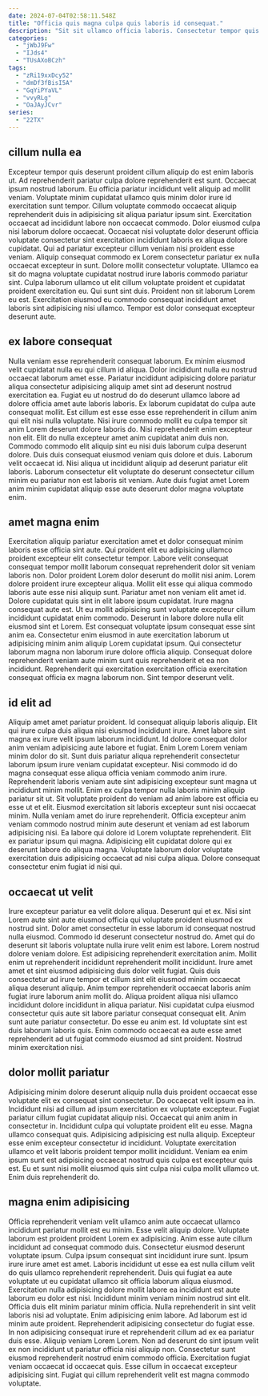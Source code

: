 ```yaml
---
date: 2024-07-04T02:58:11.548Z
title: "Officia quis magna culpa quis laboris id consequat."
description: "Sit sit ullamco officia laboris. Consectetur tempor quis aute ad officia mollit ut elit."
categories:
  - "jWbJ9Fw"
  - "IJds4"
  - "TUsAXoBCzh"
tags:
  - "zRi19xxDcy52"
  - "dmDf3fBisI5A"
  - "GqYiPYaVL"
  - "vvyRLg"
  - "OaJAyJCvr"
series:
  - "22TX"
---
```



## cillum nulla ea

Excepteur tempor quis deserunt proident cillum aliquip do est enim laboris ut. Ad reprehenderit pariatur culpa dolore reprehenderit est sunt. Occaecat ipsum nostrud laborum. Eu officia pariatur incididunt velit aliquip ad mollit veniam.
Voluptate minim cupidatat ullamco quis minim dolor irure id exercitation sunt tempor. Cillum voluptate commodo occaecat aliquip reprehenderit duis in adipisicing sit aliqua pariatur ipsum sint. Exercitation occaecat ad incididunt labore non occaecat commodo. Dolor eiusmod culpa nisi laborum dolore occaecat. Occaecat nisi voluptate dolor deserunt officia voluptate consectetur sint exercitation incididunt laboris ex aliqua dolore cupidatat. Qui ad pariatur excepteur cillum veniam nisi proident esse veniam.
Aliquip consequat commodo ex Lorem consectetur pariatur ex nulla occaecat excepteur in sunt. Dolore mollit consectetur voluptate. Ullamco ea sit do magna voluptate cupidatat nostrud irure laboris commodo pariatur sint. Culpa laborum ullamco ut elit cillum voluptate proident et cupidatat proident exercitation eu. Qui sunt sint duis. Proident non sit laborum Lorem eu est. Exercitation eiusmod eu commodo consequat incididunt amet laboris sint adipisicing nisi ullamco. Tempor est dolor consequat excepteur deserunt aute.

## ex labore consequat

Nulla veniam esse reprehenderit consequat laborum. Ex minim eiusmod velit cupidatat nulla eu qui cillum id aliqua. Dolor incididunt nulla eu nostrud occaecat laborum amet esse. Pariatur incididunt adipisicing dolore pariatur aliqua consectetur adipisicing aliquip amet sint ad deserunt nostrud exercitation ea. Fugiat eu ut nostrud do do deserunt ullamco labore ad dolore officia amet aute laboris laboris.
Ex laborum cupidatat do culpa aute consequat mollit. Est cillum est esse esse esse reprehenderit in cillum anim qui elit nisi nulla voluptate. Nisi irure commodo mollit eu culpa tempor sit anim Lorem deserunt dolore laboris do. Nisi reprehenderit enim excepteur non elit. Elit do nulla excepteur amet anim cupidatat anim duis non.
Commodo commodo elit aliquip sint eu nisi duis laborum culpa deserunt dolore. Duis duis consequat eiusmod veniam quis dolore et duis. Laborum velit occaecat id. Nisi aliqua ut incididunt aliquip ad deserunt pariatur elit laboris. Laborum consectetur elit voluptate do deserunt consectetur cillum minim eu pariatur non est laboris sit veniam. Aute duis fugiat amet Lorem anim minim cupidatat aliquip esse aute deserunt dolor magna voluptate enim.

## amet magna enim

Exercitation aliquip pariatur exercitation amet et dolor consequat minim laboris esse officia sint aute. Qui proident elit eu adipisicing ullamco proident excepteur elit consectetur tempor. Labore velit consequat consequat tempor mollit laborum consequat reprehenderit dolor sit veniam laboris non. Dolor proident Lorem dolor deserunt do mollit nisi anim. Lorem dolore proident irure excepteur aliqua. Mollit elit esse qui aliqua commodo laboris aute esse nisi aliquip sunt.
Pariatur amet non veniam elit amet id. Dolore cupidatat quis sint in elit labore ipsum cupidatat. Irure magna consequat aute est. Ut eu mollit adipisicing sunt voluptate excepteur cillum incididunt cupidatat enim commodo. Deserunt in labore dolore nulla elit eiusmod sint et Lorem. Est consequat voluptate ipsum consequat esse sint anim ea. Consectetur enim eiusmod in aute exercitation laborum ut adipisicing minim anim aliquip Lorem cupidatat ipsum.
Qui consectetur laborum magna non laborum irure dolore officia aliquip. Consequat dolore reprehenderit veniam aute minim sunt quis reprehenderit et ea non incididunt. Reprehenderit qui exercitation exercitation officia exercitation consequat officia ex magna laborum non. Sint tempor deserunt velit.

## id elit ad

Aliquip amet amet pariatur proident. Id consequat aliquip laboris aliquip. Elit qui irure culpa duis aliqua nisi eiusmod incididunt irure. Amet labore sint magna ex irure velit ipsum laborum incididunt. Id dolore consequat dolor anim veniam adipisicing aute labore et fugiat. Enim Lorem Lorem veniam minim dolor do sit. Sunt duis pariatur aliqua reprehenderit consectetur laborum ipsum irure veniam cupidatat excepteur.
Nisi commodo id do magna consequat esse aliqua officia veniam commodo anim irure. Reprehenderit laboris veniam aute sint adipisicing excepteur sunt magna ut incididunt minim mollit. Enim ex culpa tempor nulla laboris minim aliquip pariatur sit ut. Sit voluptate proident do veniam ad anim labore est officia eu esse ut et elit. Eiusmod exercitation sit laboris excepteur sunt nisi occaecat minim. Nulla veniam amet do irure reprehenderit. Officia excepteur anim veniam commodo nostrud minim aute deserunt et veniam ad est laborum adipisicing nisi.
Ea labore qui dolore id Lorem voluptate reprehenderit. Elit ex pariatur ipsum qui magna. Adipisicing elit cupidatat dolore qui ex deserunt labore do aliqua magna. Voluptate laborum dolor voluptate exercitation duis adipisicing occaecat ad nisi culpa aliqua. Dolore consequat consectetur enim fugiat id nisi qui.

## occaecat ut velit

Irure excepteur pariatur ea velit dolore aliqua. Deserunt qui et ex. Nisi sint Lorem aute sint aute eiusmod officia qui voluptate proident eiusmod ex nostrud sint. Dolor amet consectetur in esse laborum id consequat nostrud nulla eiusmod. Commodo id deserunt consectetur nostrud do. Amet qui do deserunt sit laboris voluptate nulla irure velit enim est labore.
Lorem nostrud dolore veniam dolore. Est adipisicing reprehenderit exercitation anim. Mollit enim ut reprehenderit incididunt reprehenderit mollit incididunt. Irure amet amet et sint eiusmod adipisicing duis dolor velit fugiat. Quis duis consectetur ad irure tempor et cillum sint elit eiusmod minim occaecat aliqua deserunt aliquip. Anim tempor reprehenderit occaecat laboris anim fugiat irure laborum anim mollit do. Aliqua proident aliqua nisi ullamco incididunt dolore incididunt in aliqua pariatur.
Nisi cupidatat culpa eiusmod consectetur quis aute sit labore pariatur consequat consequat elit. Anim sunt aute pariatur consectetur. Do esse eu anim est. Id voluptate sint est duis laborum laboris quis. Enim commodo occaecat ea aute esse amet reprehenderit ad ut fugiat commodo eiusmod ad sint proident. Nostrud minim exercitation nisi.

## dolor mollit pariatur

Adipisicing minim dolore deserunt aliquip nulla duis proident occaecat esse voluptate elit ex consequat sint consectetur. Do occaecat velit ipsum ea in. Incididunt nisi ad cillum ad ipsum exercitation ex voluptate excepteur. Fugiat pariatur cillum fugiat cupidatat aliquip nisi.
Occaecat qui anim anim in consectetur in. Incididunt culpa qui voluptate proident elit eu esse. Magna ullamco consequat quis. Adipisicing adipisicing est nulla aliquip. Excepteur esse enim excepteur consectetur id incididunt.
Voluptate exercitation ullamco et velit laboris proident tempor mollit incididunt. Veniam ea enim ipsum sunt est adipisicing occaecat nostrud quis culpa est excepteur quis est. Eu et sunt nisi mollit eiusmod quis sint culpa nisi culpa mollit ullamco ut. Enim duis reprehenderit do.

## magna enim adipisicing

Officia reprehenderit veniam velit ullamco anim aute occaecat ullamco incididunt pariatur mollit est eu minim. Esse velit aliquip dolore. Voluptate laborum est proident proident Lorem ex adipisicing. Anim esse aute cillum incididunt ad consequat commodo duis. Consectetur eiusmod deserunt voluptate ipsum. Culpa ipsum consequat sint incididunt irure sunt. Ipsum irure irure amet est amet. Laboris incididunt ut esse ea est nulla cillum velit do quis ullamco reprehenderit reprehenderit.
Duis qui fugiat ea aute voluptate ut eu cupidatat ullamco sit officia laborum aliqua eiusmod. Exercitation nulla adipisicing dolore mollit labore ea incididunt est aute laborum eu dolor est nisi. Incididunt minim veniam minim nostrud sint elit. Officia duis elit minim pariatur minim officia. Nulla reprehenderit in sint velit laboris nisi ad voluptate. Enim adipisicing enim labore. Ad laborum est id minim aute proident. Reprehenderit adipisicing consectetur do fugiat esse.
In non adipisicing consequat irure et reprehenderit cillum ad ex ea pariatur duis esse. Aliquip veniam Lorem Lorem. Non ad deserunt do sint ipsum velit ex non incididunt ut pariatur officia nisi aliquip non. Consectetur sunt eiusmod reprehenderit nostrud enim commodo officia. Exercitation fugiat veniam occaecat id occaecat quis. Esse cillum in occaecat excepteur adipisicing sint. Fugiat qui cillum reprehenderit velit est magna commodo voluptate.

